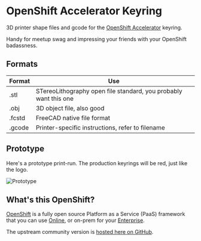 # OpenShift Accelerator Keyring

3D printer shape files and gcode for the [OpenShift Accelerator](http://origin.openshift.com/accelerators) keyring.

Handy for meetup swag and impressing your friends with your OpenShift badassness.

## Formats

Format | Use
------ | ----
.stl   | STereoLithography open file standard, you probably want this one
.obj   | 3D object file, also good
.fcstd | FreeCAD native file format
.gcode | Printer-specific instructions, refer to filename

## Prototype

Here's a prototype print-run. The production keyrings will be red, just like the logo.

![Prototype](https://pbs.twimg.com/media/CBxmTrqWAAAFwCN.jpg)

## What's this OpenShift?

[OpenShift](https://www.openshift.com/) is a fully open source Platform as a Service (PaaS) framework that you can use [Online](https://www.openshift.com/products/online), or on-prem for your [Enterprise](https://www.openshift.com/products/enterprise).

The upstream community version is [hosted here on GitHub](https://github.com/openshift).
